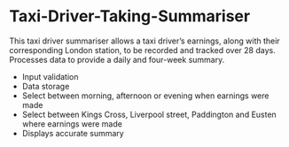 # Taxi-Driver-Taking-Summariser

This taxi driver summariser allows a taxi driver’s earnings, along with their corresponding London station, to be recorded and tracked over 28 days. Processes data to provide a daily and four-week summary.

- Input validation 
- Data storage 
- Select between morning, afternoon or evening  when earnings were made 
- Select between Kings Cross, Liverpool street, Paddington and Eusten where earnings were made
- Displays accurate summary 
